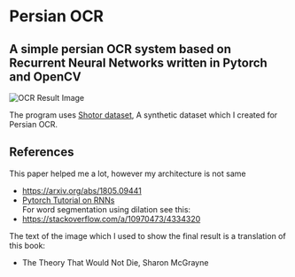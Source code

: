 # Persian OCR
## A simple persian OCR system based on Recurrent Neural Networks written in Pytorch and OpenCV
![OCR Result Image](https://raw.githubusercontent.com/amirabbasasadi/PersianOCR/master/OCR_result.png)  

The program uses [Shotor dataset](https://github.com/amirabbasasadi/Shotor), A synthetic dataset which I created for Persian OCR.

## References
This paper helped me a lot, however my architecture is not same
- https://arxiv.org/abs/1805.09441
- [Pytorch Tutorial on RNNs](https://pytorch.org/tutorials/intermediate/char_rnn_classification_tutorial.html)  
For word segmentation using dilation see this:
- https://stackoverflow.com/a/10970473/4334320

The text of the image which I used to show the final result is a translation of this book:
- The Theory That Would Not Die, Sharon McGrayne
